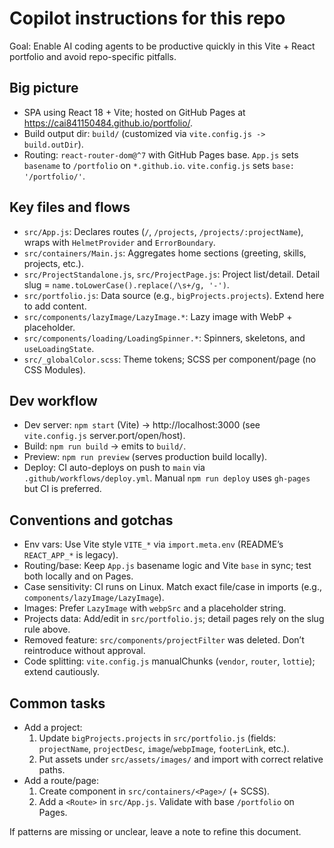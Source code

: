 # Copilot instructions for this repo

Goal: Enable AI coding agents to be productive quickly in this Vite + React portfolio and avoid repo-specific pitfalls.

## Big picture
- SPA using React 18 + Vite; hosted on GitHub Pages at https://cai841150484.github.io/portfolio/.
- Build output dir: `build/` (customized via `vite.config.js -> build.outDir`).
- Routing: `react-router-dom@^7` with GitHub Pages base. `App.js` sets `basename` to `/portfolio` on `*.github.io`. `vite.config.js` sets `base: '/portfolio/'`.

## Key files and flows
- `src/App.js`: Declares routes (`/`, `/projects`, `/projects/:projectName`), wraps with `HelmetProvider` and `ErrorBoundary`.
- `src/containers/Main.js`: Aggregates home sections (greeting, skills, projects, etc.).
- `src/ProjectStandalone.js`, `src/ProjectPage.js`: Project list/detail. Detail slug = `name.toLowerCase().replace(/\s+/g, '-')`.
- `src/portfolio.js`: Data source (e.g., `bigProjects.projects`). Extend here to add content.
- `src/components/lazyImage/LazyImage.*`: Lazy image with WebP + placeholder.
- `src/components/loading/LoadingSpinner.*`: Spinners, skeletons, and `useLoadingState`.
- `src/_globalColor.scss`: Theme tokens; SCSS per component/page (no CSS Modules).

## Dev workflow
- Dev server: `npm start` (Vite) → http://localhost:3000 (see `vite.config.js` server.port/open/host).
- Build: `npm run build` → emits to `build/`.
- Preview: `npm run preview` (serves production build locally).
- Deploy: CI auto-deploys on push to `main` via `.github/workflows/deploy.yml`. Manual `npm run deploy` uses `gh-pages` but CI is preferred.

## Conventions and gotchas
- Env vars: Use Vite style `VITE_*` via `import.meta.env` (README’s `REACT_APP_*` is legacy).
- Routing/base: Keep `App.js` basename logic and Vite `base` in sync; test both locally and on Pages.
- Case sensitivity: CI runs on Linux. Match exact file/case in imports (e.g., `components/lazyImage/LazyImage`).
- Images: Prefer `LazyImage` with `webpSrc` and a placeholder string.
- Projects data: Add/edit in `src/portfolio.js`; detail pages rely on the slug rule above.
- Removed feature: `src/components/projectFilter` was deleted. Don’t reintroduce without approval.
- Code splitting: `vite.config.js` manualChunks (`vendor`, `router`, `lottie`); extend cautiously.

## Common tasks
- Add a project:
  1) Update `bigProjects.projects` in `src/portfolio.js` (fields: `projectName`, `projectDesc`, `image`/`webpImage`, `footerLink`, etc.).
  2) Put assets under `src/assets/images/` and import with correct relative paths.
- Add a route/page:
  1) Create component in `src/containers/<Page>/` (+ SCSS).
  2) Add a `<Route>` in `src/App.js`. Validate with base `/portfolio` on Pages.

If patterns are missing or unclear, leave a note to refine this document.
